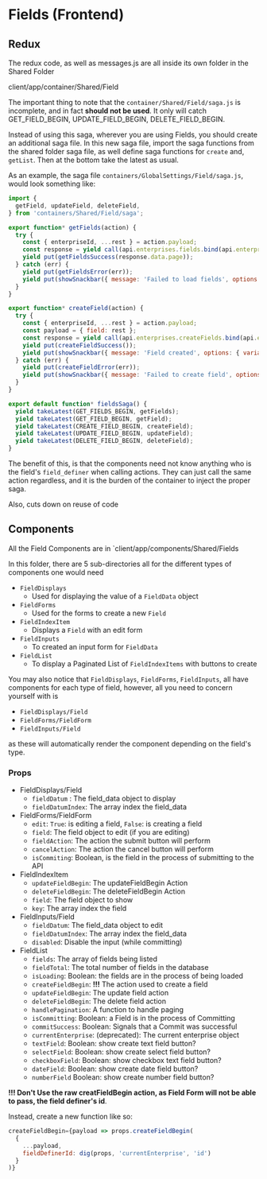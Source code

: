 # Fields (Frontend)

## Redux

The redux code, as well as messages.js are all inside its own folder in the Shared Folder

client/app/container/Shared/Field

The important thing to note that the `container/Shared/Field/saga.js` is incomplete, and in fact **should not
be used**. It only will catch GET_FIELD_BEGIN, UPDATE_FIELD_BEGIN, DELETE_FIELD_BEGIN.

Instead of using this saga, wherever you are using Fields, you should create an additional saga file.
In this new saga file, import the saga functions from the shared folder saga file, as well define saga functions
for `create` and, `getList`. Then at the bottom take the latest as usual.

As an example, the saga file `containers/GlobalSettings/Field/saga.js`, would look something like:
```javascript
import {
  getField, updateField, deleteField,
} from 'containers/Shared/Field/saga';

export function* getFields(action) {
  try {
    const { enterpriseId, ...rest } = action.payload;
    const response = yield call(api.enterprises.fields.bind(api.enterprises), enterpriseId, rest);
    yield put(getFieldsSuccess(response.data.page));
  } catch (err) {
    yield put(getFieldsError(err));
    yield put(showSnackbar({ message: 'Failed to load fields', options: { variant: 'warning' } }));
  }
}

export function* createField(action) {
  try {
    const { enterpriseId, ...rest } = action.payload;
    const payload = { field: rest };
    const response = yield call(api.enterprises.createFields.bind(api.enterprises), enterpriseId, payload);
    yield put(createFieldSuccess());
    yield put(showSnackbar({ message: 'Field created', options: { variant: 'success' } }));
  } catch (err) {
    yield put(createFieldError(err));
    yield put(showSnackbar({ message: 'Failed to create field', options: { variant: 'warning' } }));
  }
}

export default function* fieldsSaga() {
  yield takeLatest(GET_FIELDS_BEGIN, getFields);
  yield takeLatest(GET_FIELD_BEGIN, getField);
  yield takeLatest(CREATE_FIELD_BEGIN, createField);
  yield takeLatest(UPDATE_FIELD_BEGIN, updateField);
  yield takeLatest(DELETE_FIELD_BEGIN, deleteField);
}
```

The benefit of this, is that the components need not know anything who is the field's `field_definer` when calling actions.
They can just call the same action regardless, and it is the burden of the container to inject the proper saga.

Also, cuts down on reuse of code

## Components

All the Field Components are in `client/app/components/Shared/Fields

In this folder, there are 5 sub-directories all for the different types of components one would need

- `FieldDisplays`
    - Used for displaying the value of a `FieldData` object
- `FieldForms`
    - Used for the forms to create a new `Field`
- `FieldIndexItem`
    - Displays a `Field` with an edit form
- `FieldInputs`
    - To created an input form for `FieldData`
- `FieldList`
    - To display a Paginated List of `FieldIndexItems` with buttons to create
    
You may also notice that `FieldDisplays`, `FieldForms`, `FieldInputs`, all have components for each type of field,
however, all you need to concern yourself with is
- `FieldDisplays/Field`
- `FieldForms/FieldForm`
- `FieldInputs/Field`

as these will automatically render the component depending on the field's type.

### Props

- FieldDisplays/Field
    - `fieldDatum` : The field_data object to display
    - `fieldDatumIndex`: The array index the field_data
- FieldForms/FieldForm
    - `edit`: `True`: is editing a field, `False`: is creating a field
    - `field`: The field object to edit (if you are editing)
    - `fieldAction`: The action the submit button will perform 
    - `cancelAction`: The action the cancel button will perform
    - `isCommiting`: Boolean, is the field in the process of submitting to the API
- FieldIndexItem
    - `updateFieldBegin`: The updateFieldBegin Action
    - `deleteFieldBegin`: The deleteFieldBegin Action
    - `field`: The field object to show
    - `key`: The array index the field
- FieldInputs/Field
    - `fieldDatum`: The field_data object to edit
    - `fieldDatumIndex`: The array index the field_data
    - `disabled`: Disable the input (while committing)
- FieldList
    - `fields`: The array of fields being listed
    - `fieldTotal`: The total number of fields in the database
    - `isLoading`: Boolean: the fields are in the process of being loaded
    - `createFieldBegin`: **!!!** The action used to create a field
    - `updateFieldBegin`: The update field action
    - `deleteFieldBegin`: The delete field action
    - `handlePagination`: A function to handle paging
    - `isCommitting`: Boolean: a Field is in the process of Committing
    - `commitSuccess`: Boolean: Signals that a Commit was successful
    - `currentEnterprise`: (deprecated): The current enterprise object
    - `textField`: Boolean: show create text field button?
    - `selectField`: Boolean: show create select field button?
    - `checkboxField`: Boolean: show checkbox text field button?
    - `dateField`: Boolean: show create date field button?
    - `numberField` Boolean: show create number field button?
    
**!!! Don't Use the raw creatFieldBegin action, as Field Form will not be able to pass,
the field definer's id**.

Instead, create a new function like so:
```javascript
createFieldBegin={payload => props.createFieldBegin(
  {
    ...payload,
    fieldDefinerId: dig(props, 'currentEnterprise', 'id')
  }
)}
```
    
    